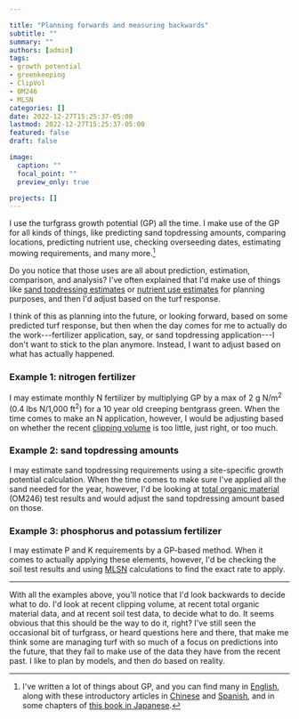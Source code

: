 ```yaml
---

title: "Planning forwards and measuring backwards"
subtitle: ""
summary: ""
authors: [admin]
tags: 
- growth potential
- greenkeeping
- ClipVol
- OM246
- MLSN
categories: []
date: 2022-12-27T15:25:37-05:00
lastmod: 2022-12-27T15:25:37-05:00
featured: false
draft: false

image:
  caption: ""
  focal_point: ""
  preview_only: true

projects: []
---
```


I use the turfgrass growth potential (GP) all the time. I make use of the GP for all kinds of things, like predicting sand topdressing amounts, comparing locations, predicting nutrient use, checking overseeding dates, estimating mowing requirements, and many more.[^1]

[^1]: I've written a lot of things about GP, and you can find many in [English](https://www.asianturfgrass.com/tag/growth-potential/), along with these introductory articles in [Chinese](https://www.asianturfgrass.com/post/number-between-1-0-using-the-turfgrass-growth-potential/) and [Spanish](https://www.files.asianturfgrass.com/201304_woods_gp_aedg.pdf), and in some chapters of [this book in Japanese](https://www.amazon.co.jp/dp/4772841725/ref=cm_sw_r_cp_ep_dp_U-eyAbHH25ZNN).

Do you notice that those uses are all about prediction, estimation, comparison, and analysis? I've often explained that I'd make use of things like [sand topdressing estimates](https://www.asianturfgrass.com/post/updated-sand-topdressing-by-gp/) or [nutrient use estimates](https://www.paceturf.org/journal/climate) for planning purposes, and then I'd adjust based on the turf response.

I think of this as planning into the future, or looking forward, based on some predicted turf response, but then when the day comes for me to actually do the work---fertilizer application, say, or sand topdressing application---I don't want to stick to the plan anymore. Instead, I want to adjust based on what has actually happened.

### Example 1: nitrogen fertilizer

I may estimate monthly N fertilizer by multiplying GP by a max of 2 g N/m<sup>2</sup> (0.4 lbs N/1,000 ft<sup>2</sup>) for a 10 year old creeping bentgrass green. When the time comes to make an N application, however, I would be adjusting based on whether the recent [clipping volume](https://www.asianturfgrass.com/tag/clipvol/) is too little, just right, or too much. 

### Example 2: sand topdressing amounts

I may estimate sand topdressing requirements using a site-specific growth potential calculation. When the time comes to make sure I've applied all the sand needed for the year, however, I'd be looking at [total organic material](https://www.asianturfgrass.com/project/om246/) (OM246) test results and would adjust the sand topdressing amount based on those.

### Example 3: phosphorus and potassium fertilizer

I may estimate P and K requirements by a GP-based method. When it comes to actually applying these elements, however, I'd be checking the soil test results and using [MLSN](https://www.asianturfgrass.com/mlsn/) calculations to find the exact rate to apply.

---

With all the examples above, you'll notice that I'd look backwards to decide what to do. I'd look at recent clipping volume, at recent total organic material data, and at recent soil test data, to decide what to do. It seems obvious that this should be the way to do it, right? I've still seen the occasional bit of turfgrass, or heard questions here and there, that make me think some are managing turf with so much of a focus on predictions into the future, that they fail to make use of the data they have from the recent past. I like to plan by models, and then do based on reality.




